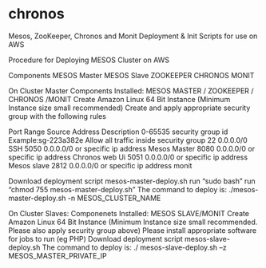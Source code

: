 chronos
=======

Mesos, ZooKeeper, Chronos and Monit Deployment &amp; Init Scripts for use on AWS 

Procedure for Deploying MESOS Cluster on AWS


Components
MESOS Master
MESOS Slave
ZOOKEEPER 
CHRONOS
MONIT

On Cluster Master
Components Installed: MESOS MASTER / ZOOKEEPER / CHRONOS /MONIT
Create Amazon Linux 64 Bit Instance (Minimum Instance size small recommended)
Create and apply appropriate security group with the following rules 

Port Range		Source Address								Description
0-65535			security group id Example:sg-223a382e		Allow all traffic inside security group
22				0.0.0.0/0									SSH
5050			0.0.0.0/0 or specific ip address			Mesos Master
8080			0.0.0.0/0 or specific ip address			Chronos web Ui
5051			0.0.0.0/0 or specific ip address			Mesos slave
2812			0.0.0.0/0 or specific ip address			monit


Download deployment script mesos-master-deploy.sh 
run “sudo bash”
run “chmod 755 mesos-master-deploy.sh”
The command to deploy is: 
              ./mesos-master-deploy.sh -n MESOS_CLUSTER_NAME


On Cluster Slaves:
Componenets Installed: MESOS SLAVE/MONIT
Create Amazon Linux 64 Bit Instance (Minimum Instance size small recommended. Please also apply security group above)
Please install appropriate software for jobs to run (eg PHP)
Download deployment script mesos-slave-deploy.sh 
The command to deploy is: 
         ./ mesos-slave-deploy.sh –z MESOS_MASTER_PRIVATE_IP

